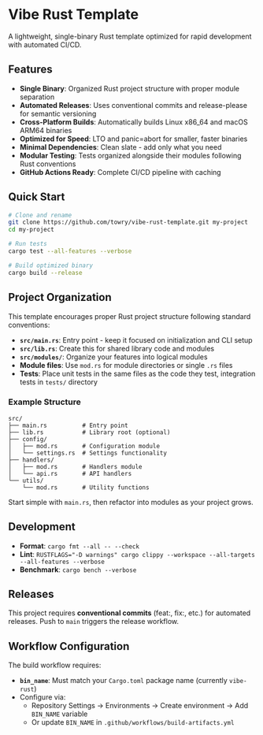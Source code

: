 # Vibe Rust Template

A lightweight, single-binary Rust template optimized for rapid development with
automated CI/CD.

## Features

- **Single Binary**: Organized Rust project structure with proper module separation
- **Automated Releases**: Uses conventional commits and release-please for
  semantic versioning
- **Cross-Platform Builds**: Automatically builds Linux x86_64 and macOS ARM64
  binaries
- **Optimized for Speed**: LTO and panic=abort for smaller, faster binaries
- **Minimal Dependencies**: Clean slate - add only what you need
- **Modular Testing**: Tests organized alongside their modules following Rust conventions
- **GitHub Actions Ready**: Complete CI/CD pipeline with caching

## Quick Start

```bash
# Clone and rename
git clone https://github.com/towry/vibe-rust-template.git my-project
cd my-project

# Run tests
cargo test --all-features --verbose

# Build optimized binary
cargo build --release
```

## Project Organization

This template encourages proper Rust project structure following standard conventions:

- **`src/main.rs`**: Entry point - keep it focused on initialization and CLI setup
- **`src/lib.rs`**: Create this for shared library code and modules
- **`src/modules/`**: Organize your features into logical modules
- **Module files**: Use `mod.rs` for module directories or single `.rs` files
- **Tests**: Place unit tests in the same files as the code they test, integration
  tests in `tests/` directory

### Example Structure
```
src/
├── main.rs          # Entry point
├── lib.rs           # Library root (optional)
├── config/
│   ├── mod.rs       # Configuration module
│   └── settings.rs  # Settings functionality
├── handlers/
│   ├── mod.rs       # Handlers module
│   └── api.rs       # API handlers
└── utils/
    └── mod.rs       # Utility functions
```

Start simple with `main.rs`, then refactor into modules as your project grows.

## Development

- **Format**: `cargo fmt --all -- --check`
- **Lint**:
  `RUSTFLAGS="-D warnings" cargo clippy --workspace --all-targets --all-features --verbose`
- **Benchmark**: `cargo bench --verbose`

## Releases

This project requires **conventional commits** (feat:, fix:, etc.) for automated
releases. Push to `main` triggers the release workflow.

## Workflow Configuration

The build workflow requires:

- **`bin_name`**: Must match your `Cargo.toml` package name (currently
  `vibe-rust`)
- Configure via:
  - Repository Settings → Environments → Create environment → Add `BIN_NAME`
    variable
  - Or update `BIN_NAME` in `.github/workflows/build-artifacts.yml`

